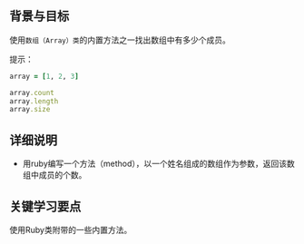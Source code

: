 <!-- Please put your translation here and with the same style in README.md -->
## 背景与目标

使用`数组（Array）类`的内置方法之一找出数组中有多少个成员。

提示：

```ruby
array = [1, 2, 3]

array.count
array.length
array.size
```

## 详细说明

- 用ruby编写一个方法（method），以一个姓名组成的数组作为参数，返回该数组中成员的个数。

## 关键学习要点

使用Ruby类附带的一些内置方法。
